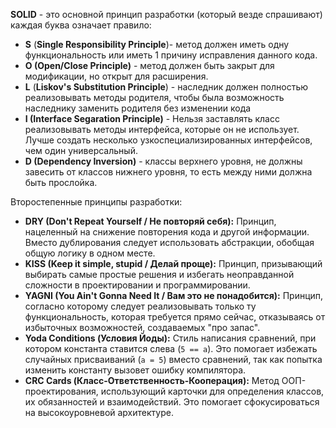 **SOLID** - это основной принцип разработки (который везде спрашивают) каждая буква означает правило:
- **S** (**Single Responsibility Principle**)- метод должен иметь одну функциональность или иметь 1 причину исправления данного кода.
- **O (Open/Close Principle)** - метод должен быть закрыт для модификации, но открыт для расширения.
- **L** (**Liskov's Substitution Principle**) - наследник должен полностью реализовывать методы родителя, чтобы была возможность наследнику заменить родителя без изменении кода
- **I (Interface Segaration Principle)** - Нельзя заставлять класс реализовывать методы интерфейса, которые он не использует. Лучше создать несколько узкоспециализированных интерфейсов, чем один универсальный.
- **D (Dependency Inversion)** - классы верхнего уровня, не должны завесить от классов нижнего уровня, то есть между ними должна быть прослойка.

Второстепенные принципы разработки:
- **DRY (Don't Repeat Yourself / Не повторяй себя):** Принцип, нацеленный на снижение повторения кода и другой информации. Вместо дублирования следует использовать абстракции, обобщая общую логику в одном месте.
- **KISS (Keep it simple, stupid / Делай проще):** Принцип, призывающий выбирать самые простые решения и избегать неоправданной сложности в проектировании и программировании.
- **YAGNI (You Ain't Gonna Need It / Вам это не понадобится):** Принцип, согласно которому следует реализовывать только ту функциональность, которая требуется прямо сейчас, отказываясь от избыточных возможностей, создаваемых "про запас".
- **Yoda Conditions (Условия Йоды):** Стиль написания сравнений, при котором константа ставится слева (`5 == a`). Это помогает избежать случайных присваиваний (`a = 5`) вместо сравнений, так как попытка изменить константу вызовет ошибку компилятора.
- **CRC Cards (Класс-Ответственность-Кооперация):** Метод ООП-проектирования, использующий карточки для определения классов, их обязанностей и взаимодействий. Это помогает сфокусироваться на высокоуровневой архитектуре.